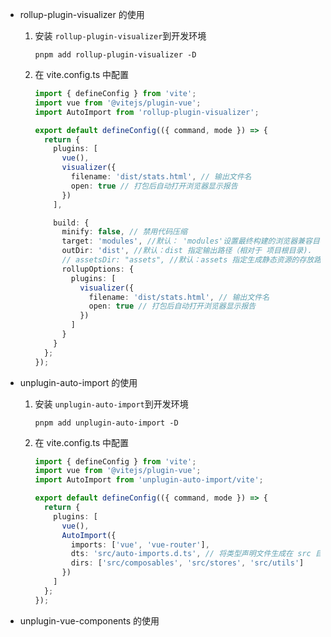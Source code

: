 - rollup-plugin-visualizer 的使用

  1. 安装 `rollup-plugin-visualizer`到开发环境
     ```
     pnpm add rollup-plugin-visualizer -D
     ```
  2. 在 vite.config.ts 中配置

     ```ts
     import { defineConfig } from 'vite';
     import vue from '@vitejs/plugin-vue';
     import AutoImport from 'rollup-plugin-visualizer';

     export default defineConfig(({ command, mode }) => {
       return {
         plugins: [
           vue(),
           visualizer({
             filename: 'dist/stats.html', // 输出文件名
             open: true // 打包后自动打开浏览器显示报告
           })
         ],

         build: {
           minify: false, // 禁用代码压缩
           target: 'modules', //默认： 'modules'设置最终构建的浏览器兼容目标
           outDir: 'dist', //默认：dist 指定输出路径（相对于 项目根目录).
           // assetsDir: "assets", //默认：assets 指定生成静态资源的存放路径（相对于 build.outDir）。
           rollupOptions: {
             plugins: [
               visualizer({
                 filename: 'dist/stats.html', // 输出文件名
                 open: true // 打包后自动打开浏览器显示报告
               })
             ]
           }
         }
       };
     });
     ```

- unplugin-auto-import 的使用

  1. 安装 `unplugin-auto-import`到开发环境
     ```
     pnpm add unplugin-auto-import -D
     ```
  2. 在 vite.config.ts 中配置

     ```ts
     import { defineConfig } from 'vite';
     import vue from '@vitejs/plugin-vue';
     import AutoImport from 'unplugin-auto-import/vite';

     export default defineConfig(({ command, mode }) => {
       return {
         plugins: [
           vue(),
           AutoImport({
             imports: ['vue', 'vue-router'],
             dts: 'src/auto-imports.d.ts', // 将类型声明文件生成在 src 目录
             dirs: ['src/composables', 'src/stores', 'src/utils']
           })
         ]
       };
     });
     ```

- unplugin-vue-components 的使用
